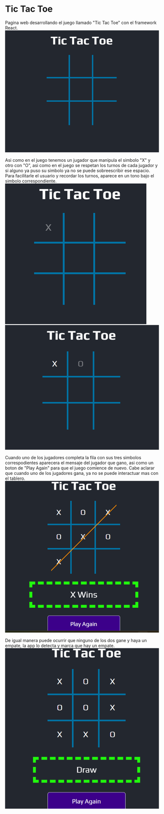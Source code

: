 # Tic Tac Toe

Pagina web desarrollando el juego llamado "Tic Tac Toe"
con el framework React.
![Game Tic Tac Toe](img/github/github-image1.png)

Asi como en el juego tenemos un jugador que manipula el simbolo "X"
y otro con "O", asi como en el juego se respetan los turnos de cada
jugador y si alguno ya puso su simbolo ya no se puede sobreescribir
ese espacio.
Para facilitarle el usuario y recordar los turnos, aparece en un tono
bajo el simbolo correspondiente.
![Turn X](img/github/github-image2.png)
![Turn O](img/github/github-image3.png)

Cuando uno de los jugadores completa la fila con sus tres simbolos
correspodientes aparecera el mensaje del jugador que gano, asi como
un boton de "Play Again" para que el juego comience de nuevo.
Cabe aclarar que cuando uno de los jugadores gana, ya no se puede
interactuar mas con el tablero.
![Player Win](img/github/github-image4.png)

De igual manera puede ocurrir que ninguno de los dos gane y haya un
empate, la app lo detecta y marca que hay un empate.
![Draw](img/github/github-image5.png)